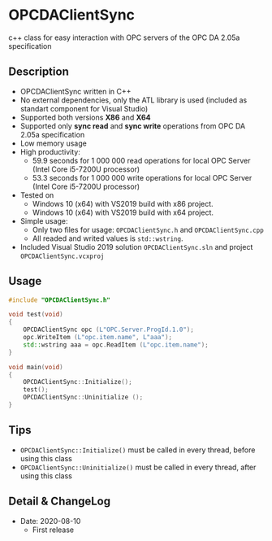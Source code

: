 # OPCDAClientSync
c++ class for easy interaction with OPC servers of the OPC DA 2.05a specification

## Description
* OPCDAClientSync written in C++
* No external dependencies, only the ATL library is used (included as standart component for Visual Studio)
* Supported both versions **X86** and **X64**
* Supported only **sync read** and **sync write** operations from OPC DA 2.05a specification
* Low memory usage
* High productivity:
	* 59.9 seconds for 1 000 000 read operations for local OPC Server (Intel Core i5-7200U processor)
	* 53.3 seconds for 1 000 000 write operations for local OPC Server (Intel Core i5-7200U processor)
* Tested on 
	* Windows 10 (x64) with VS2019 build with x86 project.
	* Windows 10 (x64) with VS2019 build with x64 project.
* Simple usage:
	* Only two files for usage: `OPCDAClientSync.h` and `OPCDAClientSync.cpp`
	* All readed and writed values is `std::wstring`.
* Included Visual Studio 2019 solution `OPCDAClientSync.sln` and project `OPCDAClientSync.vcxproj`
	
## Usage
```cpp
#include "OPCDAClientSync.h"

void test(void)
{
	OPCDAClientSync opc (L"OPC.Server.ProgId.1.0");
	opc.WriteItem (L"opc.item.name", L"aaa");
	std::wstring aaa = opc.ReadItem (L"opc.item.name");
}

void main(void)
{
	OPCDAClientSync::Initialize();
	test();
	OPCDAClientSync::Uninitialize ();
}
```
## Tips
* `OPCDAClientSync::Initialize()` must be called in every thread, before using this class
* `OPCDAClientSync::Uninitialize()` must be called in every thread, after using this class

## Detail & ChangeLog
* Date: 2020-08-10
	* First release

